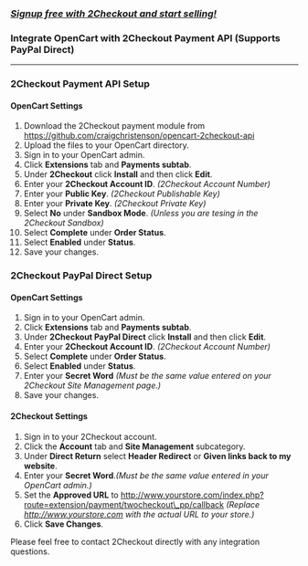 ### _[Signup free with 2Checkout and start selling!](https://www.2checkout.com/referral?r=git2co)_

### Integrate OpenCart with 2Checkout Payment API (Supports PayPal Direct)
----------------------------------------

### 2Checkout Payment API Setup

#### OpenCart Settings

1. Download the 2Checkout payment module from https://github.com/craigchristenson/opencart-2checkout-api
2. Upload the files to your OpenCart directory.
3. Sign in to your OpenCart admin.
4. Click **Extensions** tab and **Payments subtab**.
5. Under **2Checkout** click **Install** and then click **Edit**.
6. Enter your **2Checkout Account ID**. _(2Checkout Account Number)_
7. Enter your **Public Key**. _(2Checkout Publishable Key)_
8. Enter your **Private Key**. _(2Checkout Private Key)_
9. Select **No** under **Sandbox Mode**. _(Unless you are tesing in the 2Checkout Sandbox)_
10. Select **Complete** under **Order Status**.
11. Select **Enabled** under **Status**.
12. Save your changes.



### 2Checkout PayPal Direct Setup

#### OpenCart Settings

1. Sign in to your OpenCart admin.
2. Click **Extensions** tab and **Payments subtab**.
3. Under **2Checkout PayPal Direct** click **Install** and then click **Edit**.
4. Enter your **2Checkout Account ID**. _(2Checkout Account Number)_
5. Select **Complete** under **Order Status**.
6. Select **Enabled** under **Status**.
7. Enter your **Secret Word** _(Must be the same value entered on your 2Checkout Site Management page.)_
8. Save your changes.


#### 2Checkout Settings

1. Sign in to your 2Checkout account.
2. Click the **Account** tab and **Site Management** subcategory.
3. Under **Direct Return** select **Header Redirect** or **Given links back to my website**.
4. Enter your **Secret Word**._(Must be the same value entered in your OpenCart admin.)_
5. Set the **Approved URL** to http://www.yourstore.com/index.php?route=extension/payment/twocheckout\_pp/callback _(Replace http://www.yourstore.com with the actual URL to your store.)_
6. Click **Save Changes**.

Please feel free to contact 2Checkout directly with any integration questions.
